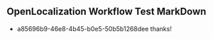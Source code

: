## OpenLocalization Workflow Test MarkDown
* a85696b9-46e8-4b45-b0e5-50b5b1268dee thanks!

<!--HONumber=Jul16_HO3-->


